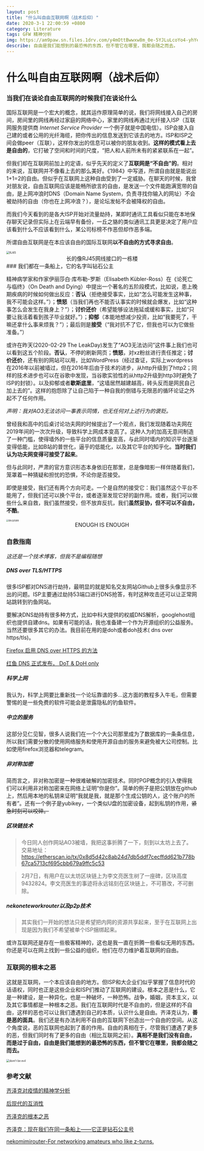 ```yaml
---
layout: post
title: "什么叫自由互联网啊（战术后仰）"
date: 2020-3-1 22:00:59 +0800
category: Literature
tags: GFW 精神分析
img: https://am9paw.sn.files.1drv.com/y4mOttBwwxw8m_0e-5YJLuLcoYo4-yhYeDHbMWcLccoV1yIL5AklRHVAJPaNVrNegk7hS4tFjPCSkTRP9qKtmdvmGje9HF7mTdM-0dJHxu1HbunwC7E0c0Uxi6DGw4H_SZMoNv5tVOyhbXROHceN2c7i_3VgWNb_7qVf1ZDTHIz_JhDc2ruMCLIPHcUpSpRnxjSATjaF8OdTTPqhrM2QDHOYw?width=600&amp;height=800&amp;cropmode=none
describe: 自由是我们能想到的最恐怖的东西，但不管它在哪里，我都会随之而去。
---
```




# 什么叫自由互联网啊（战术后仰）



### 当我们在谈论自由互联网的时候我们在谈论什么

国际互联网是一个宏大的概念，就其运作原理简单的说，我们将网线接入自己的房间，房间里的网线再经过家庭的网络中心，家里的网线再通过光纤接入ISP（互联网服务提供商 *Internet Service Provider* 一个例子就是中国电信）。ISP会接入自己建的或者公用的光纤海缆，把你传出的信息发送到它该去的地方。ISP和ISP之间会做peer（互联），这样你发出的信息可以被你的朋友收到。**这样的模式看上去是自由的**，它打破了空间和时间的尺度，“把人和人前所未有的紧紧联系在一起”。



但我们却在互联网前加上的定语，似乎先天的定义了**互联网是“不自由”的**。相对的来说，互联网并不像看上去的那么美好。《1984》中写道，所谓自由就是能说出1+1=2的自由。但似乎在互联网上这种自由受到了一定威胁。在聊天的时候，我曾对朋友说，自由互联网应该是能畅所欲言的自由，是发送一个文件能跑满宽带的自由，是上网冲浪时DNS（Domain Name System，负责寻找你输入的网址）不会被劫持的自由（你也在上网冲浪？），是论坛发帖不会被降权的自由。

而我们今天看到的是各大ISP开始对流量劫持，某即时通讯工具看似只能在本地保存聊天记录但实际上在云端早有备份，一丘之貉的类似通讯工具更是决定了用户应该看到什么不应该看到什么，某公司标榜不作恶但却作恶多端。



所谓自由互联网是在本应该自由的国际互联网**以不自由的方式寻求自由**。



<img src="https://am9paw.sn.files.1drv.com/y4mOttBwwxw8m_0e-5YJLuLcoYo4-yhYeDHbMWcLccoV1yIL5AklRHVAJPaNVrNegk7hS4tFjPCSkTRP9qKtmdvmGje9HF7mTdM-0dJHxu1HbunwC7E0c0Uxi6DGw4H_SZMoNv5tVOyhbXROHceN2c7i_3VgWNb_7qVf1ZDTHIz_JhDc2ruMCLIPHcUpSpRnxjSATjaF8OdTTPqhrM2QDHOYw?width=600&amp;height=800&amp;cropmode=none" alt="RJ45" style="zoom: 50%;" />



<center>长的像RJ45网线接口的一栋楼</center>
### 我们都在一条船上，它的名字叫钻石公主

精神病学家和作家伊丽莎白·库布勒-罗斯（Elisabeth Kübler-Ross）在《论死亡与临终》（On Death and Dying）中提出一个著名的五阶段模式，比如说，患上晚期疾病的时候如何做出反应：**否认**（拒绝接受事实，比如“怎么可能发生这种事，我不可能会这样。”）；**愤怒**（当我们再也不能否认事实的时候就会爆发，比如“这种事怎么会发生在我身上？”）；**讨价还价**（希望能够设法拖延或缓和事实，比如“只要让我活着看到孩子毕业就好。”）；**抑郁**（本能地想减少投资，比如“我要死了，干嘛还拿什么事来烦我？”）；最后则是**接受**（“我对抗不了它，但我也可以为它做些准备。”）



或许在昨天(2020-02-29 The LeakDay)发生了“AO3无法访问”这件事上我们也可以看到这五个阶段。**否认**，不停的刷新网页；**愤怒**，对xz粉丝进行责任推定；**讨价还价**，还有别的网站可以用，比如WordPress（经过查证，实际上wordpress在2016年以前被墙过，但在2016年后由于技术的进步，从http升级到了http2；同样的技术进步也可以在谷歌中发现，当谷歌实验性的从http2升级到http3时避免了ISP的封锁）。以及抑郁或者**歇斯底里**，“这墙居然越建越高，砖头反而是网民自己加上去的”。这样的抱怨除了让自己陷于一种自我的倒错与无限恶的循环论证之外起不了任何作用。



*声明：我对AO3无法访问一事表示同情，也无任何对上述行为的褒贬。*



曾经我和高中的后桌讨论功夫网的时候提出了一个观点，我们发现随着功夫网在2019年间的一次次升级，导致科学上网成本变高了。这种人为的加高无意间制造 了一种门槛，使得墙外的一些平台的信息质量变高，与此同时墙内的知识平台逐渐变得低能，比如B站的普世化，逼乎的低能化，以及其它平台的知乎化。**当时我们认为功夫网变得可接受了起来**。



但与此同时，严肃的官方意识形态本身依旧在那里，总是像暗影一样伴随着我们，笼罩着一种猜疑和担忧的恐惧，不论你是否接受。



即使是接受，我们还有两个方向可走。一个是自然的接受它：我们虽然这个平台不能用了，但我们还可以换个平台，或者逐渐发现它好的副作用。或者，我们可以做些什么来自救，我们虽然接受，但不放弃反抗，我们**虽然妥协，但不可以不自由，不酷**。



<img src="https://am9saw.sn.files.1drv.com/y4mOFQnpQXL955KaB_Ry7jByEd2RN_l6u6F3IZZ_2zxTt3JxBX_iB-FTr0R-5LbFki7KwHRBnensq4byr-Wpcb782Cb22Mqc-FdHXuMEOEoeuMGI7tFEjVuWIyMPDFEHNorlvq-NK6YAnagbxoA-SlrlB_gXbQEUXyB5NfkldD_eR9UQg3nGxD07SD35rxTdVP9Oc-VVc1Y6pILosHSBu7v6w?width=904&amp;height=1280&amp;cropmode=none" alt="我失去的更多" style="zoom:33%;" />

<center>ENOUGH IS ENOUGH</center>

### 自救指南

*这还是一个技术博客，但我不是编程随想*



##### DNS over TLS/HTTPS

很多ISP都对DNS进行劫持，最明显的就是知名交友网站Github上很多头像显示不出的问题。ISP主要通过劫持53端口进行DNS抢答，有时这种攻击还可以让正常网站跳转到钓鱼网站。

要解决DNS劫持有很多种方式，比如中科大提供的权威DNS解析，googlehost组织也提供自建dns。如果有可能的话，我也准备建一个作为开源组织的公益服务。当然还要很多其它的办法。我目前在用的是doh或者doh技术( dns over https/tls)。

[Firefox 启用 DNS over HTTPS 的方法](https://www.v2ex.com/t/444059)

[红鱼 DNS 正式发布， DoT & DoH only](https://www.rubyfish.cn/)



##### 科学上网

我认为，科学上网要比重新找一个论坛靠谱的多...这方面的教程多入牛毛，但需要警惕的是一些免费的软件可能会是泄露隐私的钓鱼软件。


##### 中立的服务

这部分见仁见智，很多人说我们在一个个大公司那里成为了数据库的一条条信息，所以我们需要分散的使用网络服务和使用开源自由的服务来避免被大公司控制。比如使用firefox浏览器和telegram。


##### 非对称加密

简而言之，非对称加密是一种很难破解的加密技术。同时PGP概念的引入使得我们可以利用非对称加密来在网络上证明“你是你”。简单的例子是把公钥放在github上，然后用本地的私钥来证明“我就是我，就是那个生成公钥的人，这个账户的所有者”。还有一个例子是yubikey，一个类似U盘的加密设备，起到私钥的作用，<del>紧急时刻可以咬碎。</del>


##### 区块链技术

> 今日同人创作网站AO3被墙，我把这事折腾了一下，刻到以太坊上去了。
> 交易地址：https://etherscan.io/tx/0x8d5d42c8ab24d7db5ddf7cecffdd621b778b67ca5713cf695cbb679a9ffc5c53

> 2月7日，有用户在以太坊区块链上为李文亮医生树了一座碑，区块高度9432824。李文亮医生的事迹将永远铭刻在区块链上，不可篡改，不可删除。



##### nekoneteworkrouter以及p2p技术

> 其实我们一开始的想法只是希望把内网的资源共享起来，至于在互联网上出现是因为我们不希望被单个ISP捆绑起来。


或许互联网还是存在一些极客精神的，这也是我一直在折腾一些看似无用的东西。你还是可以在网上找到一些公益的组织，他们在尽力维护着互联网的自由。



### 互联网的根本之恶

这就是互联网，一个本应该自由的地方。但ISP和大企业们似乎掌握了信息时代的话语权，同时也正是这些企业和ISP们推动了互联网的建设。根本之恶是什么，它是一种建设，是一种异化，也是一种破坏，一种恐怖。战争，婚姻，资本主义，以及其它事情都是一种根本之恶。我们在互联网时代是不自由的，但是这样的不自由，这样的恶也可以让我们遭遇到自己的本质，认识什么是自由。齐泽克认为，**善是恶的面具**。我们还是有办法利用不自由的互联网下创造出一个自由的空间。从这个角度说，恶的互联网也起到了善的作用。自由的真相在于，尽管我们遭遇了更多的恶，但我们同时有了更多的自由（相比互联网之前）。**真相不是我们没有自由，而是过于自由，自由是我们能想到的最恐怖的东西，但不管它在哪里，我都会随之而去。**

<img src="https://am9raw.sn.files.1drv.com/y4mjB_rU5x2faDWan5_8ttUfBLCs-LNDX3PzwrnpTdirp__7p2EyLJx1FOHSbj0NRCvcUsOeESZThwO5eCLwAL4mf2OoAvjoV0Q-fFZMpzUNiLo_Qg3F7Z3NZ1ZWz0lEO1ZCS-c0aGC-RMgvocxITxRDUjVFwTJ5vR2GTzRzgoOzv5FB33tT6ykSfX1ma-XFRkih3UBQc-u1oncotFWF9Oz_Q?width=700&amp;height=392&amp;cropmode=none" alt="dont't be evil" style="zoom:50%;" />



### 参考文献

[齐泽克对疫情的精神学分析](https://zhuanlan.zhihu.com/p/108814381)

[后现代的互消性](https://zhuanlan.zhihu.com/p/80155781)

[齐泽克的根本之恶](https://zhuanlan.zhihu.com/p/87091670)

[齐泽克：现在我们在同一条船上——它正是钻石公主号](https://zhuanlan.zhihu.com/p/107653850)

[nekomimirouter-For networking amateurs who like z-turns.](https://nekomimirouter.com/)

